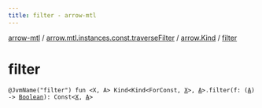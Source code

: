 ```yaml
---
title: filter - arrow-mtl
---
```


[arrow-mtl](../../index.html) / [arrow.mtl.instances.const.traverseFilter](../index.html) / [arrow.Kind](index.html) / [filter](./filter.html)

# filter

`@JvmName("filter") fun <X, A> Kind<Kind<ForConst, `[`X`](filter.html#X)`>, `[`A`](filter.html#A)`>.filter(f: (`[`A`](filter.html#A)`) -> `[`Boolean`](https://kotlinlang.org/api/latest/jvm/stdlib/kotlin/-boolean/index.html)`): Const<`[`X`](filter.html#X)`, `[`A`](filter.html#A)`>`